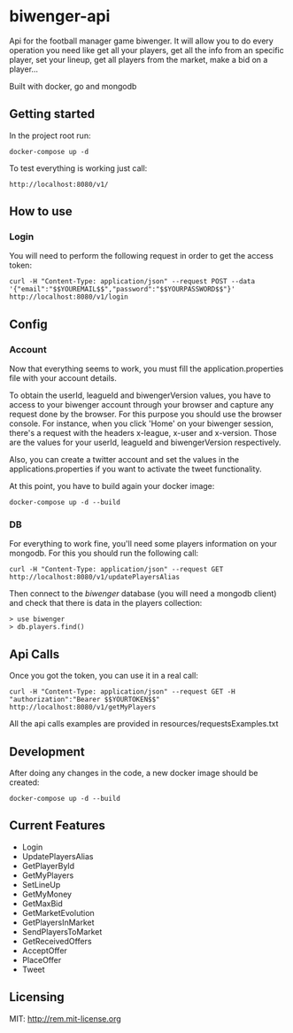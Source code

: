 # biwenger-api
Api for the football manager game biwenger. It will allow you to do every operation 
you need like get all your players, get all the info from an specific player, 
set your lineup, get all players from the market, make a bid on a player...

Built with docker, go and mongodb

## Getting started

In the project root run:

```
docker-compose up -d
```

To test everything is working just call: 

```
http://localhost:8080/v1/
```

## How to use

### Login

You will need to perform the following request in order to get the access token:

```
curl -H "Content-Type: application/json" --request POST --data '{"email":"$$YOUREMAIL$$","password":"$$YOURPASSWORD$$"}' http://localhost:8080/v1/login
```

## Config

### Account

Now that everything seems to work, you must fill the application.properties file with 
your account details.

To obtain the userId, leagueId and biwengerVersion values, you have to access to your 
biwenger account through your browser and capture any request done by the browser. For 
this purpose you should use the browser console. For instance, when you click 'Home' on
your biwenger session, there's a request with the headers x-league, x-user and x-version.
Those are the values for your userId, leagueId and biwengerVersion respectively. 

Also, you can create a twitter account and set the values in the applications.properties
if you want to activate the tweet functionality.

At this point, you have to build again your docker image:

```
docker-compose up -d --build
```

### DB

For everything to work fine, you'll need some players information on your mongodb. For this
you should run the following call:

```
curl -H "Content-Type: application/json" --request GET http://localhost:8080/v1/updatePlayersAlias
```

Then connect to the *biwenger* database (you will need a mongodb client)
and check that there is data in the players collection:

```
> use biwenger
> db.players.find()
```


## Api Calls

Once you got the token, you can use it in a real call:

```
curl -H "Content-Type: application/json" --request GET -H "authorization":"Bearer $$YOURTOKEN$$" http://localhost:8080/v1/getMyPlayers
```

All the api calls examples are provided in resources/requestsExamples.txt

## Development

After doing any changes in the code, a new docker image should be created:
```
docker-compose up -d --build
```

## Current Features

* Login
* UpdatePlayersAlias
* GetPlayerById
* GetMyPlayers
* SetLineUp
* GetMyMoney
* GetMaxBid
* GetMarketEvolution
* GetPlayersInMarket
* SendPlayersToMarket
* GetReceivedOffers
* AcceptOffer
* PlaceOffer
* Tweet

## Licensing
MIT: http://rem.mit-license.org
